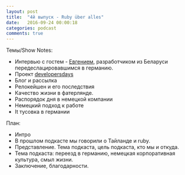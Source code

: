 ```yaml
---
layout: post
title:  "4й выпуск - Ruby über alles"
date:   2016-09-24 00:00:18
categories: podcast
comments: true
---
```


<audio src="http://podcast.redcode.by/unylyata_04.mp3">
<p>Your browser does not support the <code>audio</code> element.</p>
</audio>

Темы/Show Notes:

- Интервью с гостем - [Евгением](https://twitter.com/Shiroginne), разработчиком из Беларуси передеслацировавшимся в германию.
- Проект [developersdays](http://developersdays.co)
- Блог и рассылка
- Релокейшен и его последствия
- Качество жизни в фатерлянде.
- Распорядок дня в немецкой компании
- Немецкий подход к работе
- It тусовка в германии


План:

- Интро
- В прошлом подкасте мы говорили о Тайланде и ruby.
- Представление. Тема подкаста, цель подкаста, кто мы и откуда.
- Тема подкаста: переезд в германию, немецкая корпоративная культура, смыл жизни.
- Заключение, благодарности. 
